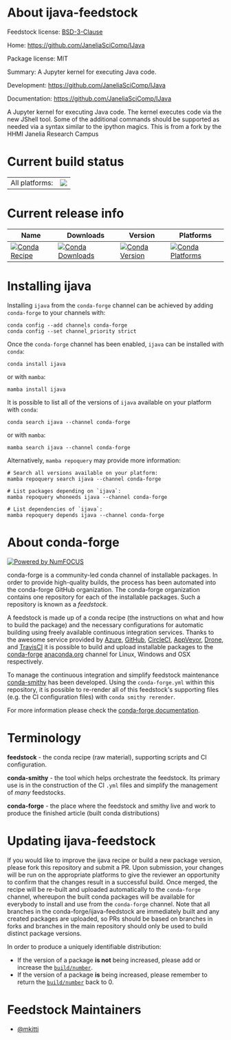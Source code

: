 About ijava-feedstock
=====================

Feedstock license: [BSD-3-Clause](https://github.com/conda-forge/ijava-feedstock/blob/main/LICENSE.txt)

Home: https://github.com/JaneliaSciComp/IJava

Package license: MIT

Summary: A Jupyter kernel for executing Java code.

Development: https://github.com/JaneliaSciComp/IJava

Documentation: https://github.com/JaneliaSciComp/IJava

A Jupyter kernel for executing Java code. The kernel executes code via the new JShell tool.
Some of the additional commands should be supported as needed via a syntax similar to the
ipython magics. This is from a fork by the HHMI Janelia Research Campus


Current build status
====================


<table><tr><td>All platforms:</td>
    <td>
      <a href="https://dev.azure.com/conda-forge/feedstock-builds/_build/latest?definitionId=22665&branchName=main">
        <img src="https://dev.azure.com/conda-forge/feedstock-builds/_apis/build/status/ijava-feedstock?branchName=main">
      </a>
    </td>
  </tr>
</table>

Current release info
====================

| Name | Downloads | Version | Platforms |
| --- | --- | --- | --- |
| [![Conda Recipe](https://img.shields.io/badge/recipe-ijava-green.svg)](https://anaconda.org/conda-forge/ijava) | [![Conda Downloads](https://img.shields.io/conda/dn/conda-forge/ijava.svg)](https://anaconda.org/conda-forge/ijava) | [![Conda Version](https://img.shields.io/conda/vn/conda-forge/ijava.svg)](https://anaconda.org/conda-forge/ijava) | [![Conda Platforms](https://img.shields.io/conda/pn/conda-forge/ijava.svg)](https://anaconda.org/conda-forge/ijava) |

Installing ijava
================

Installing `ijava` from the `conda-forge` channel can be achieved by adding `conda-forge` to your channels with:

```
conda config --add channels conda-forge
conda config --set channel_priority strict
```

Once the `conda-forge` channel has been enabled, `ijava` can be installed with `conda`:

```
conda install ijava
```

or with `mamba`:

```
mamba install ijava
```

It is possible to list all of the versions of `ijava` available on your platform with `conda`:

```
conda search ijava --channel conda-forge
```

or with `mamba`:

```
mamba search ijava --channel conda-forge
```

Alternatively, `mamba repoquery` may provide more information:

```
# Search all versions available on your platform:
mamba repoquery search ijava --channel conda-forge

# List packages depending on `ijava`:
mamba repoquery whoneeds ijava --channel conda-forge

# List dependencies of `ijava`:
mamba repoquery depends ijava --channel conda-forge
```


About conda-forge
=================

[![Powered by
NumFOCUS](https://img.shields.io/badge/powered%20by-NumFOCUS-orange.svg?style=flat&colorA=E1523D&colorB=007D8A)](https://numfocus.org)

conda-forge is a community-led conda channel of installable packages.
In order to provide high-quality builds, the process has been automated into the
conda-forge GitHub organization. The conda-forge organization contains one repository
for each of the installable packages. Such a repository is known as a *feedstock*.

A feedstock is made up of a conda recipe (the instructions on what and how to build
the package) and the necessary configurations for automatic building using freely
available continuous integration services. Thanks to the awesome service provided by
[Azure](https://azure.microsoft.com/en-us/services/devops/), [GitHub](https://github.com/),
[CircleCI](https://circleci.com/), [AppVeyor](https://www.appveyor.com/),
[Drone](https://cloud.drone.io/welcome), and [TravisCI](https://travis-ci.com/)
it is possible to build and upload installable packages to the
[conda-forge](https://anaconda.org/conda-forge) [anaconda.org](https://anaconda.org/)
channel for Linux, Windows and OSX respectively.

To manage the continuous integration and simplify feedstock maintenance
[conda-smithy](https://github.com/conda-forge/conda-smithy) has been developed.
Using the ``conda-forge.yml`` within this repository, it is possible to re-render all of
this feedstock's supporting files (e.g. the CI configuration files) with ``conda smithy rerender``.

For more information please check the [conda-forge documentation](https://conda-forge.org/docs/).

Terminology
===========

**feedstock** - the conda recipe (raw material), supporting scripts and CI configuration.

**conda-smithy** - the tool which helps orchestrate the feedstock.
                   Its primary use is in the construction of the CI ``.yml`` files
                   and simplify the management of *many* feedstocks.

**conda-forge** - the place where the feedstock and smithy live and work to
                  produce the finished article (built conda distributions)


Updating ijava-feedstock
========================

If you would like to improve the ijava recipe or build a new
package version, please fork this repository and submit a PR. Upon submission,
your changes will be run on the appropriate platforms to give the reviewer an
opportunity to confirm that the changes result in a successful build. Once
merged, the recipe will be re-built and uploaded automatically to the
`conda-forge` channel, whereupon the built conda packages will be available for
everybody to install and use from the `conda-forge` channel.
Note that all branches in the conda-forge/ijava-feedstock are
immediately built and any created packages are uploaded, so PRs should be based
on branches in forks and branches in the main repository should only be used to
build distinct package versions.

In order to produce a uniquely identifiable distribution:
 * If the version of a package **is not** being increased, please add or increase
   the [``build/number``](https://docs.conda.io/projects/conda-build/en/latest/resources/define-metadata.html#build-number-and-string).
 * If the version of a package **is** being increased, please remember to return
   the [``build/number``](https://docs.conda.io/projects/conda-build/en/latest/resources/define-metadata.html#build-number-and-string)
   back to 0.

Feedstock Maintainers
=====================

* [@mkitti](https://github.com/mkitti/)

